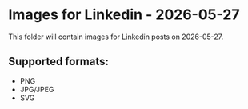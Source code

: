 # Images for Linkedin - 2026-05-27

This folder will contain images for Linkedin posts on 2026-05-27.

## Supported formats:
- PNG
- JPG/JPEG
- SVG

